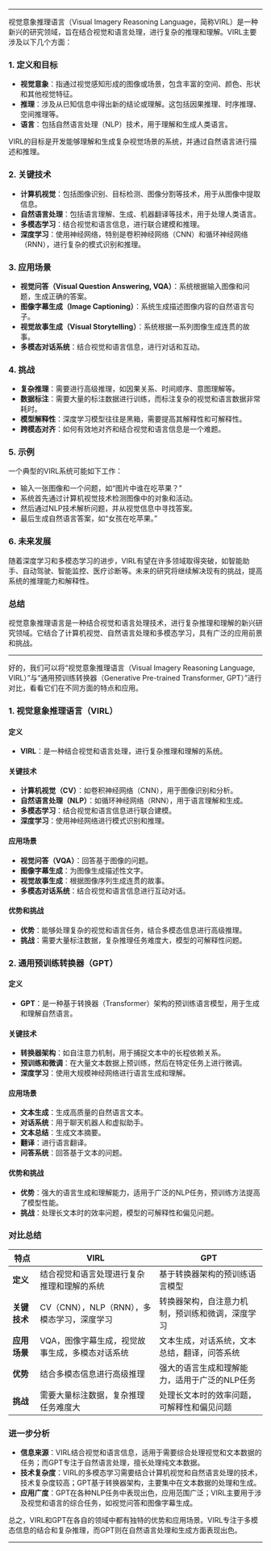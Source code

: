 
---

视觉意象推理语言（Visual Imagery Reasoning Language，简称VIRL）是一种新兴的研究领域，旨在结合视觉和语言处理，进行复杂的推理和理解。VIRL主要涉及以下几个方面：

### 1. **定义和目标**
- **视觉意象**：指通过视觉感知形成的图像或场景，包含丰富的空间、颜色、形状和其他视觉特征。
- **推理**：涉及从已知信息中得出新的结论或理解。这包括因果推理、时序推理、空间推理等。
- **语言**：包括自然语言处理（NLP）技术，用于理解和生成人类语言。

VIRL的目标是开发能够理解和生成复杂视觉场景的系统，并通过自然语言进行描述和推理。

### 2. **关键技术**
- **计算机视觉**：包括图像识别、目标检测、图像分割等技术，用于从图像中提取信息。
- **自然语言处理**：包括语言理解、生成、机器翻译等技术，用于处理人类语言。
- **多模态学习**：结合视觉和语言信息，进行联合建模和推理。
- **深度学习**：使用神经网络，特别是卷积神经网络（CNN）和循环神经网络（RNN），进行复杂的模式识别和推理。

### 3. **应用场景**
- **视觉问答（Visual Question Answering, VQA）**：系统根据输入图像和问题，生成正确的答案。
- **图像字幕生成（Image Captioning）**：系统生成描述图像内容的自然语言句子。
- **视觉故事生成（Visual Storytelling）**：系统根据一系列图像生成连贯的故事。
- **多模态对话系统**：结合视觉和语言信息，进行对话和互动。

### 4. **挑战**
- **复杂推理**：需要进行高级推理，如因果关系、时间顺序、意图理解等。
- **数据标注**：需要大量的标注数据进行训练，而标注复杂的视觉和语言数据非常耗时。
- **模型解释性**：深度学习模型往往是黑箱，需要提高其解释性和可解释性。
- **跨模态对齐**：如何有效地对齐和结合视觉和语言信息是一个难题。

### 5. **示例**
一个典型的VIRL系统可能如下工作：
- 输入一张图像和一个问题，如“图片中谁在吃苹果？”
- 系统首先通过计算机视觉技术检测图像中的对象和活动。
- 然后通过NLP技术解析问题，并从视觉信息中寻找答案。
- 最后生成自然语言答案，如“女孩在吃苹果。”

### 6. **未来发展**
随着深度学习和多模态学习的进步，VIRL有望在许多领域取得突破，如智能助手、自动驾驶、智能监控、医疗诊断等。未来的研究将继续解决现有的挑战，提高系统的推理能力和解释性。

### 总结
视觉意象推理语言是一种结合视觉和语言处理技术，进行复杂推理和理解的新兴研究领域。它结合了计算机视觉、自然语言处理和多模态学习，具有广泛的应用前景和挑战。

---

好的，我们可以将“视觉意象推理语言（Visual Imagery Reasoning Language, VIRL）”与“通用预训练转换器（Generative Pre-trained Transformer, GPT）”进行对比，看看它们在不同方面的特点和应用。

### 1. **视觉意象推理语言（VIRL）**
#### 定义
- **VIRL**：是一种结合视觉和语言处理，进行复杂推理和理解的系统。

#### 关键技术
- **计算机视觉（CV）**：如卷积神经网络（CNN），用于图像识别和分析。
- **自然语言处理（NLP）**：如循环神经网络（RNN），用于语言理解和生成。
- **多模态学习**：结合视觉和语言信息进行联合建模。
- **深度学习**：使用神经网络进行模式识别和推理。

#### 应用场景
- **视觉问答（VQA）**：回答基于图像的问题。
- **图像字幕生成**：为图像生成描述性文字。
- **视觉故事生成**：根据图像序列生成连贯的故事。
- **多模态对话系统**：结合视觉和语言信息进行互动对话。

#### 优势和挑战
- **优势**：能够处理复杂的视觉和语言任务，结合多模态信息进行高级推理。
- **挑战**：需要大量标注数据，复杂推理任务难度大，模型的可解释性问题。

### 2. **通用预训练转换器（GPT）**
#### 定义
- **GPT**：是一种基于转换器（Transformer）架构的预训练语言模型，用于生成和理解自然语言。

#### 关键技术
- **转换器架构**：如自注意力机制，用于捕捉文本中的长程依赖关系。
- **预训练和微调**：在大量文本数据上预训练，然后在特定任务上进行微调。
- **深度学习**：使用大规模神经网络进行语言生成和理解。

#### 应用场景
- **文本生成**：生成高质量的自然语言文本。
- **对话系统**：用于聊天机器人和虚拟助手。
- **文本总结**：生成文本摘要。
- **翻译**：进行语言翻译。
- **问答系统**：回答基于文本的问题。

#### 优势和挑战
- **优势**：强大的语言生成和理解能力，适用于广泛的NLP任务，预训练方法提高了模型性能。
- **挑战**：处理长文本时的效率问题，模型的可解释性和偏见问题。

### 对比总结

| 特点         | VIRL                                               | GPT                                               |
|--------------|----------------------------------------------------|--------------------------------------------------|
| **定义**     | 结合视觉和语言处理进行复杂推理和理解的系统       | 基于转换器架构的预训练语言模型                   |
| **关键技术** | CV（CNN），NLP（RNN），多模态学习，深度学习      | 转换器架构，自注意力机制，预训练和微调，深度学习 |
| **应用场景** | VQA，图像字幕生成，视觉故事生成，多模态对话系统 | 文本生成，对话系统，文本总结，翻译，问答系统    |
| **优势**     | 结合多模态信息进行高级推理                       | 强大的语言生成和理解能力，适用于广泛的NLP任务  |
| **挑战**     | 需要大量标注数据，复杂推理任务难度大            | 处理长文本时的效率问题，可解释性和偏见问题      |

### 进一步分析
- **信息来源**：VIRL结合视觉和语言信息，适用于需要综合处理视觉和文本数据的任务；而GPT专注于自然语言处理，擅长处理纯文本数据。
- **技术复杂度**：VIRL的多模态学习需要结合计算机视觉和自然语言处理的技术，技术复杂度较高；GPT基于转换器架构，主要集中在文本数据的处理和生成。
- **应用广度**：GPT在各种NLP任务中表现出色，应用范围广泛；VIRL主要用于涉及视觉和语言的综合任务，如视觉问答和图像字幕生成。

总之，VIRL和GPT在各自的领域中都有独特的优势和应用场景。VIRL专注于多模态信息的结合和复杂推理，而GPT则在自然语言处理和生成方面表现出色。

---




